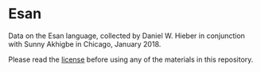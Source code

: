 # Esan
Data on the Esan language, collected by Daniel W. Hieber in conjunction with Sunny Akhigbe in Chicago, January 2018.

Please read the [license][1] before using any of the materials in this repository.

[1]: https://github.com/dwhieb/Esan/blob/master/LICENSE.md

